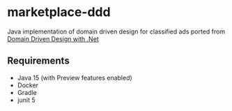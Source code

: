 # marketplace-ddd
Java implementation of domain driven design for classified ads ported from [Domain Driven Design with .Net](https://github.com/PacktPublishing/Hands-On-Domain-Driven-Design-with-.NET-Core)

## Requirements
- Java 15 (with Preview features enabled)
- Docker
- Gradle 
- junit 5
